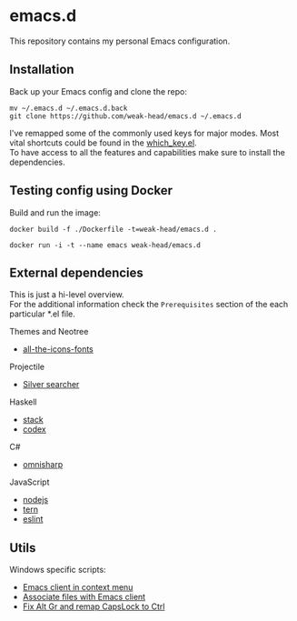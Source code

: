# emacs.d

This repository contains my personal Emacs configuration.

## Installation

Back up your Emacs config and clone the repo:
``` shell
mv ~/.emacs.d ~/.emacs.d.back
git clone https://github.com/weak-head/emacs.d ~/.emacs.d
```

I've remapped some of the commonly used keys for major modes. Most vital shortcuts could be found in the [which_key.el](packages/which_key.el).  
To have access to all the features and capabilities make sure to install the dependencies.

## Testing config using Docker

Build and run the image:  
``` shell
docker build -f ./Dockerfile -t=weak-head/emacs.d . 

docker run -i -t --name emacs weak-head/emacs.d
```

## External dependencies

This is just a hi-level overview.  
For the additional information check the `Prerequisites` section of the each particular *.el file.

Themes and Neotree
* [all-the-icons-fonts](https://github.com/domtronn/all-the-icons.el/tree/master/fonts)

Projectile
* [Silver searcher](https://github.com/ggreer/the_silver_searcher)

Haskell
* [stack]()
* [codex]()

C#
* [omnisharp]()

JavaScript
* [nodejs]()
* [tern]()
* [eslint]()

## Utils

Windows specific scripts:
* [Emacs client in context menu](scripts/w-context-menu.reg)  
* [Associate files with Emacs client](scripts/w-file-assoc.bat)  
* [Fix Alt Gr and remap CapsLock to Ctrl](scripts/w-fix-right-alt-and-capslock.reg)  
